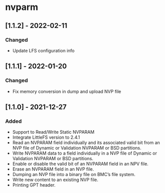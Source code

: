 # nvparm

## [1.1.2] - 2022-02-11

### Changed

- Update LFS configuration info

## [1.1.1] - 2022-01-20

### Changed

- Fix memory conversion in dump and upload NVP file

## [1.1.0] - 2021-12-27
### Added

- Support to Read/Write Static NVPARAM
- Integrate LittleFS version to 2.4.1
- Read an NVPARAM field individually and its associated valid bit
  from an NVP file of Dynamic or Validation NVPARAM or BSD partitions.
- Write NVPARAM data to a field individually in a NVP file of Dynamic or
  Validation NVPARAM or BSD partitions.
- Enable or disable the valid bit of an NVPARAM field in an NPV file.
- Erase an NVPARAM field in an NVP file.
- Dumping an NVP file into a binary file on BMC’s file system.
- Write new content to an existing NVP file.
- Printing GPT header.

